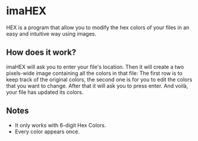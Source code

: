 # imaHEX
HEX is a program that allow you to modify the hex colors of your files in an easy and intuitive way using images.

## How does it work?
imaHEX will ask you to enter your file's location. Then it will create a two pixels-wide image containing all the colors in that file:
The first row is to keep track of the original colors, the second one is for you to edit the colors that you want to change.
After that it will ask you to press enter. And voilà, your file has updated its colors.

## Notes
* It only works with 6-digit Hex Colors.
* Every color appears once.
